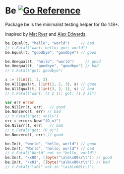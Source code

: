 # Be [![Go Reference](https://pkg.go.dev/badge/github.com/carlmjohnson/be.svg)](https://pkg.go.dev/github.com/carlmjohnson/be)
Package be is the minimalist testing helper for Go 1.18+.

Inspired by [Mat Ryer](https://github.com/matryer/is) and [Alex Edwards](https://www.alexedwards.net/blog/easy-test-assertions-with-go-generics).

```go
be.Equal(t, "hello", "world")     // bad
// t.Fatal("want: hello; got: world")
be.Equal(t, "goodbye", "goodbye") // good

be.Unequal(t, "hello", "world")     // good
be.Unequal(t, "goodbye", "goodbye") // bad
// t.Fatal("got: goodbye")

s := []int{1, 2, 3}
be.AllEqual(t, []int{1, 2, 3}, s) // good
be.AllEqual(t, []int{3, 2, 1}, s) // bad
// t.Fatal("want: [3 2 1]; got: [1 2 3]")

var err error
be.NilErr(t, err)   // good
be.Nonzero(t, err) // bad
// t.Fatal("got: <nil>")
err = errors.New("(O_o)")
be.NilErr(t, err)   // bad
// t.Fatal("got: (O_o)")
be.Nonzero(t, err) // good

be.In(t, "world", "hello, world") // good
be.In(t, "World", "hello, world") // bad
// t.Fatal("World" not in "hello, world")
be.In(t, "\x00", []byte("\a\b\x00\r\t")) // good
be.In(t, "\x01", []byte("\a\b\x00\r\t")) // bad
// t.Fatal("\x01" not in "\a\b\x00\r\t")

```
